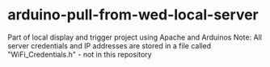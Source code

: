 # arduino-pull-from-wed-local-server
Part of local display and trigger project using Apache and Arduinos
Note: All server credentials and IP addresses are stored in a file called "WiFi_Credentials.h" - not in this repository
